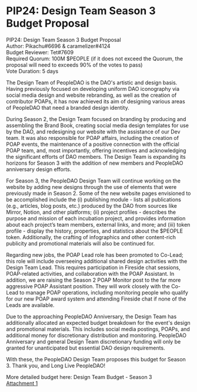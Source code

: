# PIP24: Design Team Season 3 Budget Proposal

PIP24: Design Team Season 3 Budget Proposal  
Author: Pikachu#6696 & caramelizer#4124  
Budget Reviewer: Tet#7609  
Required Quorum: 100M $PEOPLE (if it does not exceed the Quorum, the proposal will need to exceeds 90% of the votes to pass)  
Vote Duration: 5 days

The Design Team of PeopleDAO is the DAO's artistic and design basis. Having previously focused on developing uniform DAO iconography via social media design and website rebranding, as well as the creation of contributor POAPs, it has now achieved its aim of designing various areas of PeopleDAO that need a branded design identity.

During Season 2, the Design Team focused on branding by producing and assembling the Brand Book, creating social media design templates for use by the DAO, and redesigning our website with the assistance of our Dev team. It was also responsible for POAP affairs, including the creation of POAP events, the maintenance of a positive connection with the official POAP team, and, most importantly, offering incentives and acknowledging the significant efforts of DAO members. The Design Team is expanding its horizons for Season 3 with the addition of new members and PeopleDAO anniversary design efforts.

For Season 3, the PeopleDAO Design Team will continue working on the website by adding new designs through the use of elements that were previously made in Season 2. Some of the new website pages envisioned to be accomplished include the (i) publishing module - lists all publications (e.g., articles, blog posts, etc.) produced by the DAO from sources like Mirror, Notion, and other platforms; (ii) project profiles - describes the purpose and mission of each incubation project, and provides information about each project’s team members, external links, and more; and (iii) token profile - display the history, properties, and statistics about the $PEOPLE token. Additionally, the crafting of infographics and other content-rich publicity and promotional materials will also be continued for.

Regarding new jobs, the POAP Lead role has been promoted to Co-Lead; this role will include overseeing additional shared design activities with the Design Team Lead. This requires participation in Fireside chat sessions, POAP-related activities, and collaboration with the POAP Assistant. In addition, we are raising the Season 2 POAP Monitor post to the far more aggressive POAP Assistant position. They will work closely with the Co-Lead to manage POAP operations, including monitoring people who qualify for our new POAP award system and attending Fireside chat if none of the Leads are available.

Due to the approaching PeopleDAO Anniversary, the Design Team has additionally allocated an expected budget breakdown for the event's design and promotional materials. This includes social media postings, POAPs, and additional money for discretionary distribution and monitoring. PeopleDAO Anniversary and general Design Team discretionary funding will only be granted for unanticipated but essential DAO design requirements.

With these, the PeopleDAO Design Team proposes this budget for Season 3.
Thank you, and Long Live PeopleDAO!

More detailed budget here: Design Team Budget - Season 3  
[Attachment 1](./PIP24-attachment1.pdf)
